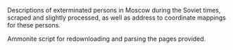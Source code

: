 Descriptions of exterminated persons in Moscow during the Soviet times, scraped and slightly processed, as well as address to coordinate mappings for these persons.

Ammonite script for redownloading and parsing the pages provided.